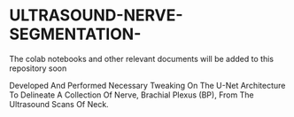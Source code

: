 # ULTRASOUND-NERVE-SEGMENTATION-

The colab notebooks and other relevant documents will be added to this repository soon

Developed And Performed Necessary Tweaking On The U-Net Architecture To Delineate A Collection Of Nerve, Brachial Plexus (BP), From The Ultrasound Scans Of Neck.​
